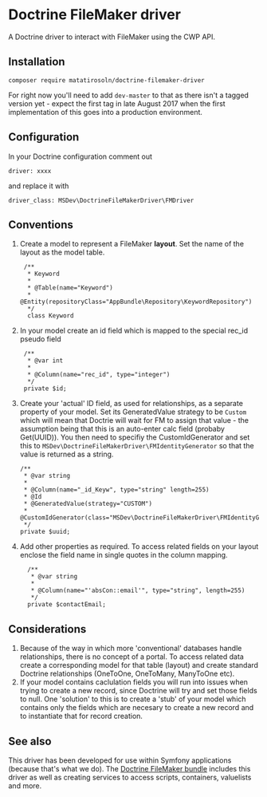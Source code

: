 # Doctrine FileMaker driver #

A Doctrine driver to interact with FileMaker using the CWP API.

## Installation ##

    composer require matatirosoln/doctrine-filemaker-driver
    
For right now you'll need to add `dev-master` to that as there isn't a tagged version yet - expect the first tag in late August 2017 when the first implementation of this goes into a production environment.
    
## Configuration ##
    
In your Doctrine configuration comment out 

    driver: xxxx
and replace it with

    driver_class: MSDev\DoctrineFileMakerDriver\FMDriver
    
## Conventions ##

1. Create a model to represent a FileMaker **layout**. Set the name of the layout as the model table.
    
        /**
         * Keyword
         *
         * @Table(name="Keyword")
         * @Entity(repositoryClass="AppBundle\Repository\KeywordRepository")
         */
         class Keyword
            
2. In your model create an id field which is mapped to the special rec_id pseudo field

        /**
         * @var int
         *
         * @Column(name="rec_id", type="integer")
         */
        private $id;
     
3. Create your 'actual' ID field, as used for relationships, as a separate property of your model. Set its GeneratedValue strategy to be `Custom` which will mean that Doctrie will wait for FM to assign that value - the assumption being that this is an auto-enter calc field (probaby Get(UUID)). You then need to specifiy the CustomIdGenerator and set this to `MSDev\DoctrineFileMakerDriver\FMIdentityGenerator` so that the value is returned as a string.  
   
       /**
        * @var string
        *
        * @Column(name="_id_Keyw", type="string" length=255)
        * @Id
        * @GeneratedValue(strategy="CUSTOM")
        * @CustomIdGenerator(class="MSDev\DoctrineFileMakerDriver\FMIdentityGenerator")
        */
       private $uuid;
       
4. Add other properties as required. To access related fields on your layout enclose the field name in single quotes in the column mapping.
     
         /**
          * @var string
          *
          * @Column(name="'absCon::email'", type="string", length=255)
          */
         private $contactEmail;

## Considerations ##

1. Because of the way in which more 'conventional' databases handle relationships, there is no concept of a portal. To access related data create a corresponding model for that table (layout) and create standard Doctrine relationships (OneToOne, OneToMany, ManyToOne etc).
2. If your model contains caclulation fields you will run into issues when trying to create a new record, since Doctrine will try and set those fields to null. One 'solution' to this is to create a 'stub' of your model which contains only the fields which are necesary to create a new record and to instantiate that for record creation.
 
## See also ##
 
This driver has been developed for use within Symfony applications (because that's what we do). The [Doctrine FileMaker bundle](https://github.com/matatirosolutions/doctrine-filemaker-driver-bundle "Doctrine FileMaker bundle") includes this driver as well as creating services to access scripts, containers, valuelists and more. 